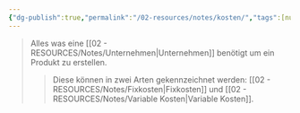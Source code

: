 ```yaml
---
{"dg-publish":true,"permalink":"/02-resources/notes/kosten/","tags":[null],"noteIcon":"","updated":"2025-10-29T12:59:07.545+01:00"}
---
```


> Alles was eine [[02 - RESOURCES/Notes/Unternehmen\|Unternehmen]] benötigt um ein Produkt zu erstellen.
>>Diese können in zwei Arten gekennzeichnet werden: [[02 - RESOURCES/Notes/Fixkosten\|Fixkosten]] und [[02 - RESOURCES/Notes/Variable Kosten\|Variable Kosten]].